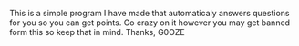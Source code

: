 This is a simple program I have made that automaticaly answers questions for you so you can get points. Go crazy on it however you may get banned form this so keep that in mind.
Thanks, G0OZE
